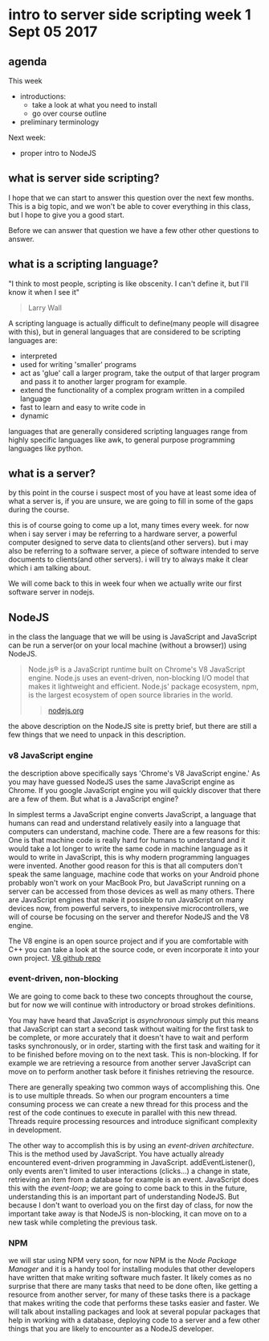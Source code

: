 # intro to server side scripting week 1 Sept 05 2017

## agenda 
This week  
- introductions:
    - take a look at what you need to install
    - go over course outline
- preliminary terminology

Next week:
- proper intro to NodeJS

## what is server side scripting?

I hope that we can start to answer this question over the next few months. This
is a big topic, and we won't be able to cover everything in this class, but I
hope to give you a good start.

Before we can answer that question we have a few other other questions to
answer.

## what is a scripting language?

"I think to most people, scripting is like obscenity. I can't define it, but
I'll know it when I see it"
> Larry Wall

A scripting language is actually difficult to define(many people will disagree
with this), but in general languages that are considered to be scripting languages are:
- interpreted
- used for writing 'smaller' programs
- act as 'glue' call a larger program, take the output of that larger program
  and pass it to another larger program for example.
- extend the functionality of a complex program written in a compiled language
- fast to learn and easy to write code in
- dynamic

languages that are generally considered scripting languages range from highly
specific languages like awk, to general purpose programming languages like
python.

## what is a server?

by this point in the course i suspect most of you have at least some idea of
what a server is, if you are unsure, we are going to fill in some of the gaps
during the course.

this is of course going to come up a lot, many times every week. for now
when i say server i may be referring to a hardware server, a powerful computer
designed to serve data to clients(and other servers). but i may also be
referring to a software server, a piece of software intended to serve documents
to clients(and other servers). i will try to always make it clear which i am
talking about.

We will come back to this in week four when we actually write our first software
server in nodejs.

## NodeJS

in the class the language that we will be using is JavaScript and JavaScript can
be run a server(or on your local machine (without a browser)) using NodeJS.

> Node.js® is a JavaScript runtime built on Chrome's V8 JavaScript engine. Node.js uses an event-driven, non-blocking I/O model that makes it lightweight and efficient. Node.js' package ecosystem, npm, is the largest ecosystem of open source libraries in the world.
>> [nodejs.org](https://nodejs.org/en/)

the above description on the NodeJS site is pretty brief, but there are still a few things that we need to unpack in this description.

### v8 JavaScript engine

the description above specifically says 'Chrome's V8 JavaScript engine.' As you
may have guessed NodeJS uses the same JavaScript engine as Chrome. If you google
JavaScript engine you will quickly discover that there are a few of them. But
what is a JavaScript engine?

In simplest terms a JavaScript engine converts JavaScript, a language that
humans can read and understand relatively easily into a language that computers
can understand, machine code. There are a few reasons for this: One is that
machine code is really hard for humans to understand and it would take a lot
longer to write the same code in machine language as it would to write in
JavaScript, this is why modern programming languages were invented. Another good
reason for this is that all computers don't speak the same language, machine
code that works on your Android phone probably won't work on your MacBook Pro,
but JavaScript running on a server can be accessed from those devices as well as
many others. There are JavaScript engines that make it possible to run
JavaScript on many devices now, from powerful servers, to inexpensive
microcontrollers, we will of course be focusing on the server and therefor
NodeJS and the V8 engine.

The V8 engine is an open source project and if you are comfortable with C++ you
can take a look at the source code, or even incorporate it into your own
project. [V8 github repo](https://github.com/v8/v8)

### event-driven, non-blocking

We are going to come back to these two concepts throughout the course, but for
now we will continue with introductory or broad strokes definitions.

You may have heard that JavaScript is *asynchronous* simply put this means that
JavaScript can start a second task without waiting for the first task to be
complete, or more accurately that it doesn't have to wait and perform tasks
synchronously, or in order, starting with the first task and waiting for it to
be finished before moving on to the next task. This is non-blocking. If for example
we are retrieving a resource from another server JavaScript can move on
to perform another task before it finishes retrieving the resource.

There are generally speaking two common ways of accomplishing this. One is to
use multiple threads. So when our program encounters a time consuming process
we can create a new thread for this process and the rest of the code continues
to execute in parallel with this new thread. Threads require processing resources and introduce significant complexity in development.

The other way to accomplish this is by using an *event-driven architecture*.
This is the method used by JavaScript. You have actually already encountered
event-driven programming in JavaScript. addEventListener(), only events
aren't limited to user interactions (clicks...) a change in state, retrieving an
item from a database for example is an event. JavaScript does this with the
*event-loop*; we are going to come back to this in the future, understanding this
is an important part of understanding NodeJS. But because I don't want to
overload you on the first day of class, for now the important take away is that
NodeJS is non-blocking, it can move on to a new task while completing the
previous task.

### NPM

we will star using NPM very soon, for now NPM is the *Node Package Manager* and
it is a handy tool for installing modules 
that other developers have written that make writing software much faster. It
likely comes as no surprise that there are many tasks that need to be done
often, like getting a resource from another server, for many of these tasks there is a package that makes
writing the code that performs these tasks easier and faster. We will talk about installing packages and
look at several popular packages that help in working with a database, deploying
code to a server and a few other things that you are likely to encounter as a
NodeJS developer.

>
